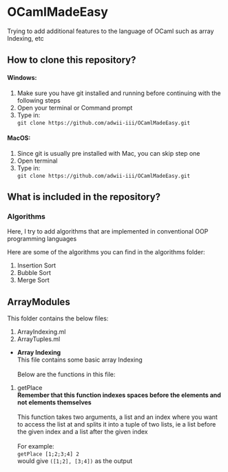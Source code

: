 # OCamlMadeEasy
Trying to add additional features to the language of OCaml such as array Indexing, etc

## How to clone this repository?
#### Windows:
1. Make sure you have git installed and running before continuing with the following steps
2. Open your terminal or Command prompt
3. Type in:<br>
`git clone https://github.com/adwii-iii/OCamlMadeEasy.git`

#### MacOS:
1. Since git is usually pre installed with Mac, you can skip step one
2. Open terminal
3. Type in:<br>
`git clone https://github.com/adwii-iii/OCamlMadeEasy.git`

## What is included in the repository?
### Algorithms
Here, I try to add algorithms that are implemented in conventional OOP programming languages

Here are some of the algorithms you can find in the algorithms folder:
1. Insertion Sort
2. Bubble Sort
3. Merge Sort

## ArrayModules
This folder contains the below files:
1. ArrayIndexing.ml
2. ArrayTuples.ml

- **Array Indexing**<br>
This file contains some basic array Indexing<br><br>
Below are the functions in this file:
1. getPlace<br>
**Remember that this function indexes spaces before the elements and not elements themselves**<br><br>
This function takes two arguments, a list and an index where you want to access the list at and splits it into a tuple of two lists, ie a list before the given index and a list after the given index<br><br>
For example:<br>
`getPlace [1;2;3;4] 2`<br>
would give
`([1;2], [3;4])` as the output
